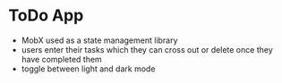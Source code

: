 # ToDo App

- MobX used as a state management library
- users enter their tasks which they can cross out or delete once they have completed them
- toggle between light and dark mode
